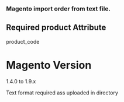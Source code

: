 ### Magento import order from text file. 

## Required product Attribute
product_code


# Magento Version
1.4.0 to 1.9.x

Text format required ass uploaded in directory
